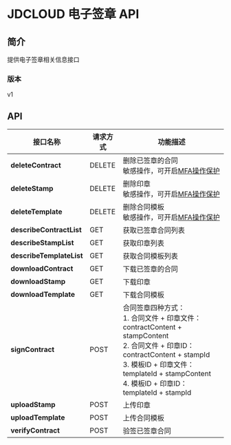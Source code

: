 # JDCLOUD 电子签章 API


## 简介
提供电子签章相关信息接口


### 版本
v1


## API
|接口名称|请求方式|功能描述|
|---|---|---|
|**deleteContract**|DELETE|删除已签章的合同<br>敏感操作，可开启<a href="https://docs.jdcloud.com/cn/security-operation-protection/operation-protection">MFA操作保护</a>|
|**deleteStamp**|DELETE|删除印章<br>敏感操作，可开启<a href="https://docs.jdcloud.com/cn/security-operation-protection/operation-protection">MFA操作保护</a>|
|**deleteTemplate**|DELETE|删除合同模板<br>敏感操作，可开启<a href="https://docs.jdcloud.com/cn/security-operation-protection/operation-protection">MFA操作保护</a>|
|**describeContractList**|GET|获取已签章合同列表|
|**describeStampList**|GET|获取印章列表|
|**describeTemplateList**|GET|获取合同模板列表|
|**downloadContract**|GET|下载已签章的合同|
|**downloadStamp**|GET|下载印章|
|**downloadTemplate**|GET|下载合同模板|
|**signContract**|POST|合同签章四种方式：<br>1. 合同文件 + 印章文件：contractContent + stampContent<br>2. 合同文件 + 印章ID：contractContent + stampId<br>3. 模板ID + 印章文件：templateId + stampContent<br>4. 模板ID + 印章ID：templateId + stampId<br>|
|**uploadStamp**|POST|上传印章|
|**uploadTemplate**|POST|上传合同模板|
|**verifyContract**|POST|验签已签章合同|
